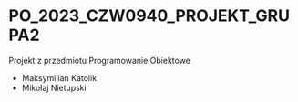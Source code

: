 # PO_2023_CZW0940_PROJEKT_GRUPA2
Projekt z przedmiotu Programowanie Obiektowe
- Maksymilian Katolik
- Mikołaj Nietupski
